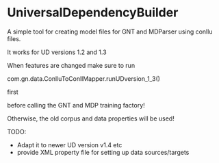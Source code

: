 # UniversalDependencyBuilder

A simple tool for creating model files for GNT and MDParser using conllu files.

It works for UD versions 1.2 and 1.3

When features are changed make sure to run 

com.gn.data.ConlluToConllMapper.runUDversion_1_3()

first

before calling the GNT and MDP training factory!

Otherwise, the old corpus and data properties will be used!

TODO:

-	Adapt it to newer UD version v1.4 etc
-	provide XML property file for setting up data sources/targets

